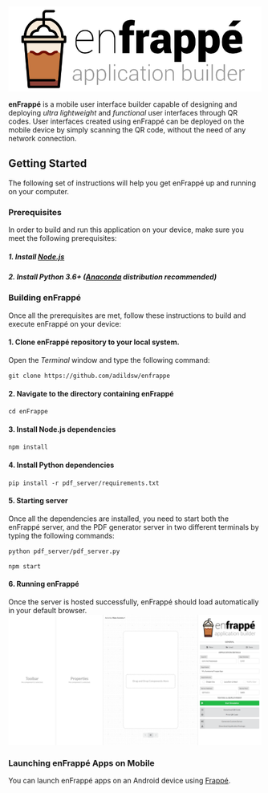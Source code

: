 <img src='https://github.com/adildsw/enfrappe/blob/main/src/assets/logo.svg'>

__enFrappé__ is a mobile user interface builder capable of designing and deploying _ultra lightweight_ and _functional_ user interfaces through QR codes. User interfaces created using enFrappé can be deployed on the mobile device by simply scanning the QR code, without the need of any network connection.

## Getting Started
The following set of instructions will help you get enFrappé up and running on your computer.

### Prerequisites
In order to build and run this application on your device, make sure you meet the following prerequisites:
##### 1. Install [Node.js](https://nodejs.org/en/)
##### 2. Install Python 3.6+ ([Anaconda](https://www.anaconda.com/download/) distribution recommended)

### Building enFrappé
Once all the prerequisites are met, follow these instructions to build and execute enFrappé on your device:

#### 1. Clone enFrappé repository to your local system. 
Open the <i>Terminal</i> window and type the following command:
```
git clone https://github.com/adildsw/enfrappe
```
#### 2. Navigate to the directory containing enFrappé
```
cd enFrappe
```
#### 3. Install Node.js dependencies
```
npm install
```
#### 4. Install Python dependencies
```
pip install -r pdf_server/requirements.txt
```
#### 5. Starting server
Once all the dependencies are installed, you need to start both the enFrappé server, and the PDF generator server in two different terminals by typing the following commands:
```
python pdf_server/pdf_server.py
```
```
npm start
```
#### 6. Running enFrappé
Once the server is hosted successfully, enFrappé should load automatically in your default browser.
<img src='https://github.com/adildsw/enfrappe/blob/main/src/assets/screenshot_main.png'>

### Launching enFrappé Apps on Mobile
You can launch enFrappé apps on an Android device using [Frappé](https://github.com/adildsw/frappe).
